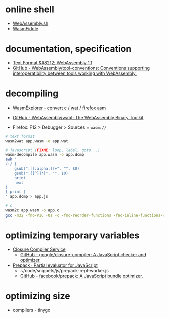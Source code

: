 # online shell

- [WebAssembly\.sh](https://webassembly.sh/)
- [WasmFiddle](https://wasdk.github.io/WasmFiddle/)

# documentation, specification

- [Text Format &\#8212; WebAssembly 1\.1](https://webassembly.github.io/spec/core/text/index.html)
- [GitHub \- WebAssembly/tool\-conventions: Conventions supporting interoperatibility between tools working with WebAssembly\.](https://github.com/WebAssembly/tool-conventions)

# decompiling

- [WasmExplorer - convert c / wat / firefox asm](https://mbebenita.github.io/WasmExplorer/)
- [GitHub \- WebAssembly/wabt: The WebAssembly Binary Toolkit](https://github.com/WebAssembly/wabt)

- Firefox: F12 > Debugger > Sources = `wasm://`

```bash
# text format
wasm2wat app.wasm -o app.wat

# javascript (FIXME: loop, label, goto...)
wasm-decompile app.wasm -o app.dcmp
awk '
/:/ {
    gsub(":[[:alpha:]]+", "", $0)
    gsub(":{[^}]*}", "", $0)
    print
    next
}
{ print }
' app.dcmp > app.js

# c
wasm2c app.wasm -o app.c
gcc -m32 -fno-PIC -Os -c -fno-reorder-functions -fno-inline-functions-called-once -fno-inline-small-functions app.c
```

# optimizing temporary variables

- [Closure Compiler Service](https://closure-compiler.appspot.com)
    - [GitHub \- google/closure\-compiler: A JavaScript checker and optimizer\.](https://github.com/google/closure-compiler)
- [Prepack &middot; Partial evaluator for JavaScript](https://prepack.io/)
    - ~/code/snippets/js/prepack-repl-worker.js
    - [GitHub \- facebook/prepack: A JavaScript bundle optimizer\.](https://github.com/facebook/prepack)

# optimizing size

- compilers - tinygo
